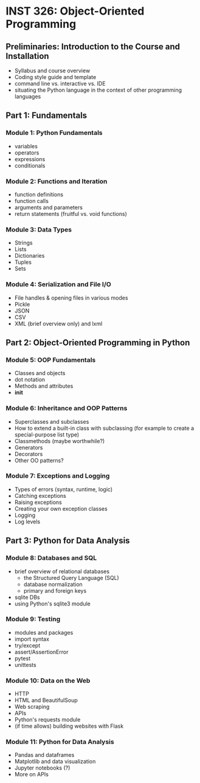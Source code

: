 # INST 326: Object-Oriented Programming

## Preliminaries: Introduction to the Course and Installation

- Syllabus and course overview
- Coding style guide and template
- command line vs. interactive vs. IDE
- situating the Python language in the context of other programming languages

## Part 1: Fundamentals

### Module 1: Python Fundamentals
- variables
- operators
- expressions
- conditionals

### Module 2: Functions and Iteration
- function definitions
- function calls
- arguments and parameters
- return statements (fruitful vs. void functions)

### Module 3: Data Types
- Strings
- Lists
- Dictionaries
- Tuples
- Sets

### Module 4: Serialization and File I/O
- File handles & opening files in various modes
- Pickle
- JSON
- CSV
- XML (brief overview only) and lxml

## Part 2: Object-Oriented Programming in Python

### Module 5: OOP Fundamentals
- Classes and objects
- dot notation
- Methods and attributes
- __init__

### Module 6: Inheritance and OOP Patterns
- Superclasses and subclasses
- How to extend a built-in class with subclassing (for example to create a special-purpose list type)
- Classmethods (maybe worthwhile?)
- Generators
- Decorators
- Other OO patterns?

### Module 7: Exceptions and Logging
- Types of errors (syntax, runtime, logic)
- Catching exceptions
- Raising exceptions
- Creating your own exception classes
- Logging
- Log levels

## Part 3: Python for Data Analysis

### Module 8: Databases and SQL
- brief overview of relational databases
    - the Structured Query Language (SQL)
    - database normalization
    - primary and foreign keys
- sqlite DBs
- using Python's sqlite3 module

### Module 9: Testing
- modules and packages
- import syntax
- try/except
- assert/AssertionError
- pytest
- unittests

### Module 10: Data on the Web
- HTTP
- HTML and BeautifulSoup
- Web scraping
- APIs
- Python's requests module
- (if time allows) building websites with Flask

### Module 11: Python for Data Analysis
- Pandas and dataframes
- Matplotlib and data visualization
- Jupyter notebooks (?)
- More on APIs
